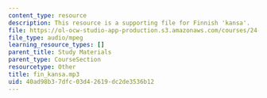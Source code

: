```yaml
---
content_type: resource
description: This resource is a supporting file for Finnish 'kansa'.
file: https://ol-ocw-studio-app-production.s3.amazonaws.com/courses/24-901-language-and-its-structure-i-phonology-fall-2010/40ad98b37dfc03d42619dc2de3536b12_fin_kansa.mp3
file_type: audio/mpeg
learning_resource_types: []
parent_title: Study Materials
parent_type: CourseSection
resourcetype: Other
title: fin_kansa.mp3
uid: 40ad98b3-7dfc-03d4-2619-dc2de3536b12
---
```

